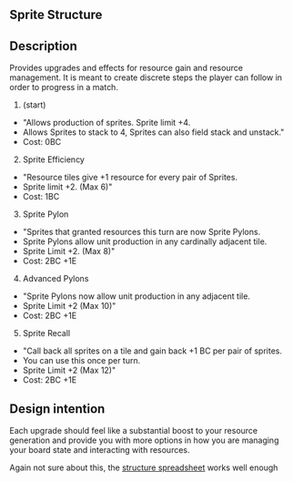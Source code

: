 ## Sprite Structure
## Description
Provides upgrades and effects for resource gain and resource management. It is meant to create discrete steps the player can follow in order to progress in a match.

1. (start)
*  "Allows production of sprites. Sprite limit +4.
*  Allows Sprites to stack to 4, Sprites can also field stack and unstack."	
*  Cost: 0BC
2. Sprite  Efficiency
* "Resource tiles give +1 resource for every pair of Sprites. 
* Sprite limit +2. (Max 6)"
* Cost: 1BC
3. Sprite Pylon
* "Sprites that granted resources this turn are now Sprite Pylons.
* Sprite Pylons allow unit production in any cardinally adjacent tile. 
* Sprite Limit +2. (Max 8)"
* Cost: 2BC +1E
4. Advanced Pylons
* "Sprite Pylons now allow unit production in any adjacent tile.
* Sprite Limit +2 (Max 10)"
* Cost: 2BC +1E
5. Sprite Recall
* "Call back all sprites on a tile and gain back +1 BC per pair of sprites. 
* You can use this once per turn.
* Sprite Limit +2 (Max 12)"
* Cost: 2BC +1E

## Design intention
Each upgrade should feel like a substantial boost to your resource generation and provide you with more options in how you are managing your board state and interacting with resources.

Again not sure about this, the [structure spreadsheet](https://docs.google.com/spreadsheets/d/18h0VKTvC8D_MD5jQfIg2HClgUCZUgnk6Giy1Re3xgm0/edit?gid=0#gid=0) works well enough
